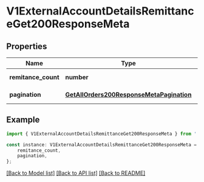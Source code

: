 # V1ExternalAccountDetailsRemittanceGet200ResponseMeta


## Properties

Name | Type | Description | Notes
------------ | ------------- | ------------- | -------------
**remitance_count** | **number** |  | [default to undefined]
**pagination** | [**GetAllOrders200ResponseMetaPagination**](GetAllOrders200ResponseMetaPagination.md) |  | [default to undefined]

## Example

```typescript
import { V1ExternalAccountDetailsRemittanceGet200ResponseMeta } from './api';

const instance: V1ExternalAccountDetailsRemittanceGet200ResponseMeta = {
    remitance_count,
    pagination,
};
```

[[Back to Model list]](../README.md#documentation-for-models) [[Back to API list]](../README.md#documentation-for-api-endpoints) [[Back to README]](../README.md)
